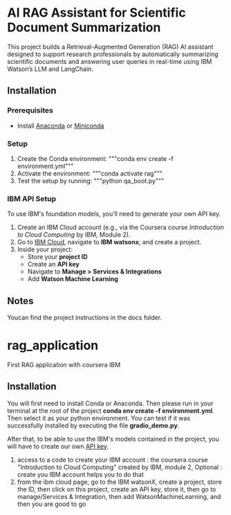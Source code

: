 # AI RAG Assistant for Scientific Document Summarization

This project builds a Retrieval-Augmented Generation (RAG) AI assistant designed to support research professionals by automatically summarizing scientific documents and answering user queries in real-time using IBM Watson’s LLM and LangChain.

## Installation

### Prerequisites
- Install [Anaconda](https://www.anaconda.com/) or [Miniconda](https://docs.conda.io/en/latest/miniconda.html)

### Setup

1. Create the Conda environment:
"""conda env create -f environment.yml"""
2. Activate the environment:
"""conda activate rag"""
3. Test the setup by running: 
"""python qa_boot.py"""

### IBM API Setup

To use IBM's foundation models, you’ll need to generate your own API key.

1. Create an IBM Cloud account (e.g., via the Coursera course *Introduction to Cloud Computing* by IBM, Module 2).  
2. Go to [IBM Cloud](https://cloud.ibm.com), navigate to **IBM watsonx**, and create a project.  
3. Inside your project:
   - Store your **project ID**
   - Create an **API key**
   - Navigate to **Manage > Services & Integrations**
   - Add **Watson Machine Learning**

## Notes
Youcan find the project instructions in the docs folder.


# rag_application
First RAG application with coursera IBM

## Installation
You will first need to install Conda or Anaconda.
Then please run in your terminal at the root of the project **conda env create -f environment.yml**. Then select it as your python environment. You can test if it was successfully installed by executing the file **gradio_demo.py**.

After that, to be able to use the IBM's models contained in the project, you will have to create our own [API key](https://cloud.ibm.com/docs/account?topic=account-userapikey&interface=ui).
1. access to a code to create your IBM account : the coursera course "Introduction to Cloud Computing" created by IBM, module 2, Optional : create you IBM account helps you to do that
2. from the ibm cloud page, go to the IBM watsonX, create a project, store the ID, then click on this project, create an API key, store it, then go to manage/Services & Integration, then add WatsonMachineLearning, and then you are good to go

